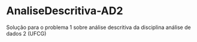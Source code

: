 # AnaliseDescritiva-AD2
Solução para o problema 1 sobre análise descritiva da disciplina análise de dados 2 (UFCG)

